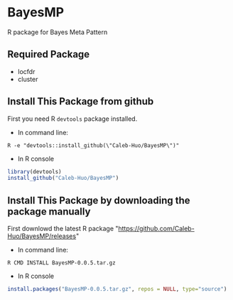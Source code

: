 # BayesMP
R package for Bayes Meta Pattern


## Required Package
* locfdr
* cluster

## Install This Package from github
First you need R `devtools` package installed.
* In command line:
```
R -e "devtools::install_github(\"Caleb-Huo/BayesMP\")"
```
* In R console
```R
library(devtools)
install_github("Caleb-Huo/BayesMP")
```


## Install This Package by downloading the package manually
First downlowd the latest R package "https://github.com/Caleb-Huo/BayesMP/releases"
* In command line:
```
R CMD INSTALL BayesMP-0.0.5.tar.gz
```
* In R console
```R
install.packages("BayesMP-0.0.5.tar.gz", repos = NULL, type="source")
```
